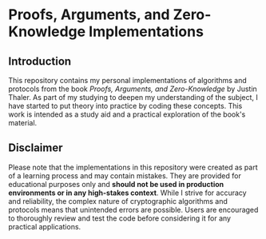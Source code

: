# Proofs, Arguments, and Zero-Knowledge Implementations

## Introduction

This repository contains my personal implementations of algorithms and protocols from the book *Proofs, Arguments, and Zero-Knowledge* by Justin Thaler. As part of my studying to deepen my understanding of the subject, I have started to put theory into practice by coding these concepts. This work is intended as a study aid and a practical exploration of the book's material.

## Disclaimer

Please note that the implementations in this repository were created as part of a learning process and may contain mistakes. They are provided for educational purposes only and **should not be used in production environments or in any high-stakes context**. While I strive for accuracy and reliability, the complex nature of cryptographic algorithms and protocols means that unintended errors are possible. Users are encouraged to thoroughly review and test the code before considering it for any practical applications.


